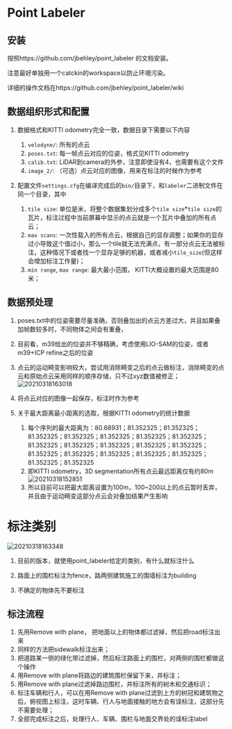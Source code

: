 # Point Labeler
## 安装

按照https://github.com/jbehley/point_labeler 的文档安装。

注意最好单独用一个catckin的workspace以防止环境污染。

详细的操作文档在https://github.com/jbehley/point_labeler/wiki

## 数据组织形式和配置

1. 数据格式和KITTI odometry完全一致，数据目录下需要以下内容
   1. `velodyne/`: 所有的点云
   2. `poses.txt`: 每一帧点云对应的位姿，格式见KITTI odometry
   3. `calib.txt`: LiDAR到camera的外参，注意即使没有4，也需要有这个文件
   4. `image_2/`: （可选）点云对应的图像，用来在标注的时候作为参考

2. 配置文件`settings.cfg`在编译完成后的`bin/`目录下，和`labeler`二进制文件在同一个目录，其中
   1. `tile size`: 单位是米，将整个数据集划分成多个`tile size`*`tile size`的瓦片，标注过程中当前屏幕中显示的点云就是一个瓦片中叠加的所有点云；
   2. `max scans`: 一次性载入的所有点云，根据自己的显存调整；如果你的显存过小导致这个值过小，那么一个tile就无法充满点，有一部分点云无法被标注，这种情况下或者找一个显存足够的机器，或者减小`tile_size`(但这样会增加标注工作量)；
   3. `min range`, `max range`: 最大最小范围， KITTI大概设置的最大范围是80米；


## 数据预处理

1. poses.txt中的位姿需要尽量准确，否则叠加出的点云方差过大，并且如果叠加帧数较多时，不同物体之间会有重叠，
2. 目前看，m39给出的位姿并不够精确，考虑使用LIO-SAM的位姿，或者m39+ICP refine之后的位姿
3. 点云的运动畸变影响较大，尝试用消除畸变之后的点云做标注，消除畸变的点云和原始点云采用同样的顺序存储，只不过xyz数值被修正；
![20210318163018](https://cdn.jsdelivr.net/gh/HViktorTsoi/gitnote-image@master/PicGo/20210318163018.png)

4. 将点云对应的图像一起保存，标注时作为参考
5. 关于最大距离最小距离的选取，根据KITTI odometry的统计数据
   1. 每个序列的最大距离为：80.68931；81.352325；81.352325；81.352325；81.352325；81.352325；81.352325；81.352325；81.352325；81.352325；81.352325；81.352325；81.352325；81.352325；81.352325；81.352325；81.352325；81.352325；81.352325；81.352325
   2. 即KITTI odometry，3D segmentation所有点云最远距离仅有约80m ![20210318152851](https://cdn.jsdelivr.net/gh/HViktorTsoi/gitnote-image@master/PicGo/20210318152851.png)
   3. 所以目前可以把最大距离设置为100m，100~200以上的点云暂时丢弃，并且由于运动畸变这部分点云会对叠加结果产生影响

# 标注类别
 ![20210318163348](https://cdn.jsdelivr.net/gh/HViktorTsoi/gitnote-image@master/PicGo/20210318163348.png)

1. 目前的版本，就使用point_labeler给定的类别，有什么就标注什么

2. 路面上的围栏标注为fence，路两侧建筑施工的围墙标注为building

3. 不确定的物体先不要标注

## 标注流程
1. 先用Remove with plane， 把地面以上的物体都过滤掉，然后把road标注出来
2. 同样的方法把sidewalk标注出来；
3. 把道路某一侧的绿化带过滤掉，然后标注路面上的围栏，对两侧的围栏都做这个操作
4. 用Remove with plane将路边的建筑围栏保留下来，并标注；
5. 用Remove with plane过滤掉路边围栏，并标注所有的树木和交通标识；
6. 标注车辆和行人，可以在用Remove with plane过滤到上方的树冠和建筑物之后，俯视图上标注，这时车辆、行人与地面接触的地方会有误标注，这部分先不需要处理；
7. 全部完成标注之后，处理行人、车辆、围栏与地面交界处的误标注label



